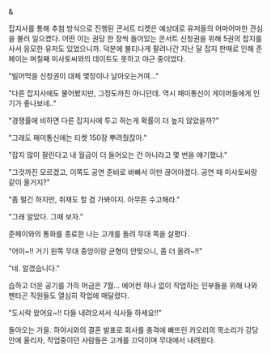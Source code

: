 & 

잡지사를 통해 추첨 방식으로 진행된 콘서트 티켓은 예상대로 유저들의 어마어마한 관심을 불러 일으켰다. 
어떤 이는 권당 한 장씩 들어있는 콘서트 신청권을 위해 5권의 잡지를 사서 응모한 유저도 있었으니까. 덕분에 불티나게 팔려나간 지난 달 잡지 판매로 인해 준페이는 며칠째 미사토씨와의 데이트도 못하고 야근 중이었다. 

"빌어먹을 신청권이 대체 몇장이나 날아오는거여..." 

"다른 잡지사에도 물어봤지만, 그정도까진 아니던데. 역시 패미통신이 게이머들에게 인기가 좋나보네.." 

"경쟁률에 비하면 다른 잡지사에 투고 하는게 확률이 더 높지 않았을까?" 

"그래도 패미통신에는 티켓 150장 뿌려줬잖아." 

"잡지 많이 팔린다고 내 월급이 더 들어오는 건 아니라고 몇 번을 얘기했냐." 

"그것까진 모르겠고, 이쪽도 공연 준비로 바빠서 이만 끊어야겠다. 공연 때 미사토씨랑 같이 올거지?" 

"좀 멀긴 하지만, 취재도 할 겸 가봐야지. 아무튼 수고해라." 

"그래 알았다. 그때 보자." 

준페이와의 통화를 종료한 나는 고개를 돌려 무대 쪽을 살폈다. 

"어이~!! 거기 왼쪽 무대 중앙이랑 균형이 안맞으니, 좀 더 올려~!!" 

"네. 알겠습니다." 

습하고 더운 공기를 가득 머금은 7월... 
에어컨 하나 없이 작업하는 인부들을 위해 나와 펜타곤 직원들도 열심히 작업에 매달렸다. 

"도시락 왔어요~!! 다들 내려오셔서 식사들 하세요!!" 

돌아오는 가을. 하야시와의 결혼 발표로 회사를 충격에 빠뜨린 카오리의 목소리가 강당 안에 울리자, 작업중이던 사람들은 고개를 끄덕이며 무대에서 내려왔다. 